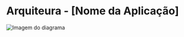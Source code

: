 # Arquiteura - [Nome da Aplicação]

![Imagem do diagrama](https://user-images.githubusercontent.com/97189917/154343587-23692064-8b42-41b7-9fd7-850bd6a4ad4f.png)
